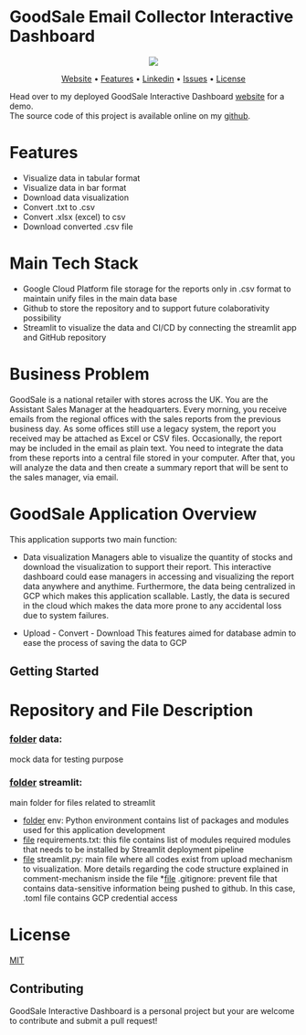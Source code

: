 
# GoodSale Email Collector Interactive Dashboard
<p align="center"><img src="https://media.giphy.com/media/Y48tUO0hMtxaFLfIc8/giphy.gif"></p>
<p align="center">
  <a href="https://email-collector-goodsale.streamlit.app/#sku-quantity-related-data">Website</a> •
  <a href="#features">Features</a> •
  <a href="https://www.linkedin.com/in/anya-tamara-akbar-74555514a/">Linkedin</a> •
  <a href="https://github.com/anyataa/email_collector_streamlit/issues">Issues</a> •
  <a href="#license">License</a>
</p>

Head over to my deployed GoodSale Interactive Dashboard [website](https://email-collector-goodsale.streamlit.app/#sku-quantity-related-data) for a demo.  
The source code of this project is available online on my [github](https://github.com/anyataa/email_collector_streamlit/edit/main/README.md#features).    

# Features
* Visualize data in tabular format
* Visualize data in bar format
* Download data visualization
* Convert .txt to .csv
* Convert .xlsx (excel) to csv
* Download converted .csv file 

# Main Tech Stack
* Google Cloud Platform 
file storage for the reports only in .csv format to maintain unify files in the main data base
* Github
to store the repository and to support future colaborativity possibility
* Streamlit 
to visualize the data and CI/CD by connecting the streamlit app and GitHub repository

# Business Problem 
GoodSale is a national retailer with stores across the UK. You are the Assistant Sales Manager at the
headquarters. Every morning, you receive emails from the regional offices with the sales reports from
the previous business day. As some offices still use a legacy system, the report you received may be
attached as Excel or CSV files. Occasionally, the report may be included in the email as plain text. You
need to integrate the data from these reports into a central file stored in your computer. After that,
you will analyze the data and then create a summary report that will be sent to the sales manager,
via email.

# GoodSale Application Overview

This application supports two main function:
* Data visualization
Managers able to visualize the quantity of stocks and download the visualization to support their report. This interactive dashboard could ease managers in accessing and visualizing the report data anywhere and anythime. Furthermore, the data being centralized in GCP which makes this application scallable. Lastly, the data is secured in the cloud which makes the data more prone to any accidental loss due to system failures. 

* Upload - Convert - Download
This features aimed for database admin to ease the process of saving the data to GCP 
## Getting Started

# Repository and File Description
### [folder](https://github.com/anyataa/email_collector_streamlit/tree/main/data) data: 
mock data for testing purpose
### [folder](https://github.com/anyataa/email_collector_streamlit/tree/main/streamlit) streamlit: 
main folder for files related to streamlit
* [folder](https://github.com/anyataa/email_collector_streamlit/tree/main/streamlit/env) env: 
Python environment contains list of packages and modules used for this application development
* [file](https://github.com/anyataa/email_collector_streamlit/blob/main/streamlit/requirements.txt) requirements.txt: 
this file contains list of modules required modules that needs to be installed by Streamlit deployment pipeline
* [file](https://github.com/anyataa/email_collector_streamlit/blob/main/streamlit/streamlit.py) streamlit.py: 
main file where all codes exist from upload mechanism to visualization. More details regarding the code structure explained in comment-mechanism inside the file
*[file](https://github.com/anyataa/email_collector_streamlit/blob/main/.gitignore) .gitignore: 
prevent file that contains data-sensitive information being pushed to github. In this case, .toml file contains GCP credential access


# License
[MIT](https://tldrlegal.com/license/mit-license)

## Contributing
GoodSale Interactive Dashboard is a personal project but your are welcome to contribute and submit a pull request!
